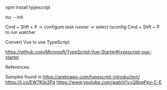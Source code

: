 npm install typescript

tsc --init

Cmd + Shft + P -> configure task runner -> select tsconfig
Cmd + Shft + P to run watcher

Convert Vue to use TypeScript

https://github.com/Microsoft/TypeScript-Vue-Starter#typescript-vue-starter


References:

Samples found in https://areknawo.com/typescript-introduction/
https://t.co/EW7Kilx2Pq
https://www.youtube.com/watch?v=Q6pePpv-C-E
